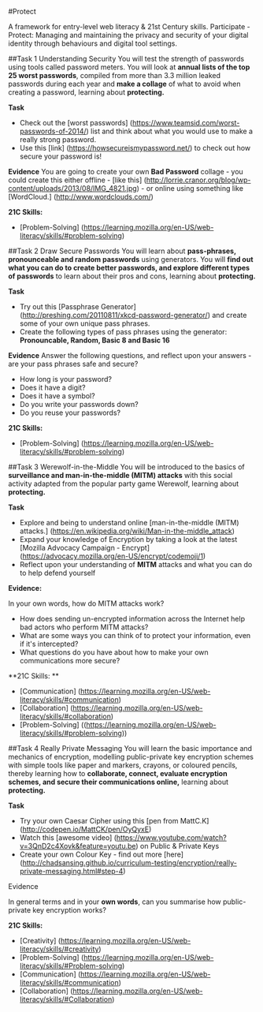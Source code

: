#Protect

A framework for entry-level web literacy & 21st Century skills. Participate - Protect: Managing and maintaining the privacy and security of your digital identity through behaviours and digital tool settings.

##Task 1 Understanding Security
You will test the strength of passwords using tools called password meters. You will look at **annual lists of the top 25 worst passwords**, compiled from more than 3.3 million leaked passwords during each year and **make a collage** of what to avoid when creating a password, learning about **protecting.**

**Task**
* Check out the [worst passwords] (https://www.teamsid.com/worst-passwords-of-2014/) list and think about what you would use to make a really strong password.
* Use this [link] (https://howsecureismypassword.net/) to check out how secure your password is!

**Evidence**
You are going to create your own **Bad Password** collage - you could create this either offline - [like this] (http://lorrie.cranor.org/blog/wp-content/uploads/2013/08/IMG_4821.jpg) - or online using something like [WordCloud.] (http://www.wordclouds.com/)

**21C Skills:**

* [Problem-Solving] (https://learning.mozilla.org/en-US/web-literacy/skills/#problem-solving)

##Task 2 Draw Secure Passwords
You will learn about **pass-phrases, pronounceable and random passwords** using generators. You will **find out what you can do to create better passwords, and explore different types of passwords** to learn about their pros and cons, learning about **protecting.**

**Task**
* Try out this [Passphrase Generator] (http://preshing.com/20110811/xkcd-password-generator/) and create some of your own unique pass phrases.
* Create the following types of pass phrases using the generator: **Pronouncable, Random, Basic 8 and Basic 16**

**Evidence**
Answer the following questions, and reflect upon your answers - are your pass phrases safe and secure?
* How long is your password?
* Does it have a digit?
* Does it have a symbol?
* Do you write your passwords down?
* Do you reuse your passwords?

**21C Skills:**

* [Problem-Solving] (https://learning.mozilla.org/en-US/web-literacy/skills/#problem-solving)

##Task 3 Werewolf-in-the-Middle
You will be introduced to the basics of **surveillance and man-in-the-middle (MITM) attacks** with this social activity adapted from the popular party game Werewolf, learning about **protecting.**

**Task**

* Explore and being to understand online [man-in-the-middle (MITM) attacks.] (https://en.wikipedia.org/wiki/Man-in-the-middle_attack)
* Expand your knowledge of Encryption by taking a look at the latest [Mozilla Advocacy Campaign - Encrypt] (https://advocacy.mozilla.org/en-US/encrypt/codemoji/1)
* Reflect upon your understanding of **MITM** attacks and what you can do to help defend yourself

**Evidence:**

In your own words, how do MITM attacks work?
* How does sending un-encrypted information across the Internet help bad actors who perform MITM attacks?
* What are some ways you can think of to protect your information, even if it's intercepted?
* What questions do you have about how to make your own communications more secure?

**21C Skills: **

* [Communication] (https://learning.mozilla.org/en-US/web-literacy/skills/#communication)
* [Collaboration] (https://learning.mozilla.org/en-US/web-literacy/skills/#collaboration)
* [Problem-Solving] ((https://learning.mozilla.org/en-US/web-literacy/skills/#problem-solving))

##Task 4 Really Private Messaging
You will learn the basic importance and mechanics of encryption, modelling public-private key encryption schemes with simple tools like paper and markers, crayons, or coloured pencils, thereby learning how to **collaborate, connect, evaluate encryption schemes, and secure their communications online,** learning about **protecting.**

**Task**
* Try your own Caesar Cipher using this [pen from MattC.K] (http://codepen.io/MattCK/pen/OyQyxE)
* Watch this [awesome video] (https://www.youtube.com/watch?v=3QnD2c4Xovk&feature=youtu.be) on Public & Private Keys
* Create your own Colour Key - find out more [here] (http://chadsansing.github.io/curriculum-testing/encryption/really-private-messaging.html#step-4)

Evidence

In general terms and in your **own words**, can you summarise how public-private key encryption works?

**21C Skills:**

* [Creativity] (https://learning.mozilla.org/en-US/web-literacy/skills/#creativity)
* [Problem-Solving] (https://learning.mozilla.org/en-US/web-literacy/skills/#Problem-solving)
* [Communication] (https://learning.mozilla.org/en-US/web-literacy/skills/#communication)
* [Collaboration] (https://learning.mozilla.org/en-US/web-literacy/skills/#Collaboration)
